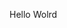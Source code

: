 Hello Wolrd








































































































































































































































































































































































































































































































































































































































































































































































































































































































































































































































































































































































































































































































































































































































































































































































































































































































































































































































































































































































































































































































































































































































































































































































































































































































































































































































































































































































































































































































































































































































































































































































































































































































































































































































































































































































































































































































































































































































































































































































































































































































































































































































































































































































































































































































